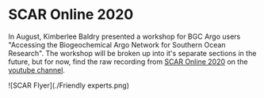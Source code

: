 # SCAR Online 2020
In August, Kimberlee Baldry presented a workshop for BGC Argo users "Accessing the Biogeochemical Argo Network for Southern Ocean Research". The workshop will be broken up into it's separate sections in the future, but for now, find the raw recording from [SCAR Online 2020](https://www.scar2020.org/) on the [youtube channel](https://youtu.be/HKZ0owuc1zo).

![SCAR Flyer](./Friendly experts.png)
